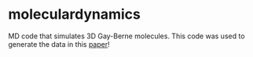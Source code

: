 # moleculardynamics
MD code that simulates 3D Gay-Berne molecules. This code was used to generate the data in this [paper](https://pubs.aip.org/aip/jcp/article/162/2/024501/3329531/Exceptionally-large-fluctuations-in-orientational)!
